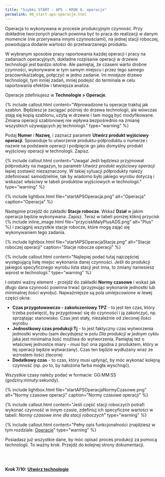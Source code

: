 ```yaml
---
title: "Szybki START - APS - KROK 6. operacje"
permalink: 06_start-aps-operacje.html 
---
```


Operacja to wykonywana w procesie produkcyjnym czynność. Przy dokładnie tworzonych planach powinna być to praca do realizacji w danym momencie (nie przerywana innymi czynnościami), na jednej stacji roboczej, powodująca dodanie wartości do przetwarzanego produktu. 

W wybranym sposobie pracy raportowania każdej operacji i pracy na zadaniach operacyjnych, dokładne rozpisanie operacji w drzewie technologii jest bardzo istotne. Ale pamiętaj, że czasem warto drobne czynności, wykonywane w tym samym miejscu i przez tego samego pracownika/załogę, połączyć w jedno zadanie. Im mniejsze drzewo technologii, tym mniej zadań, mniej podejść do terminala w celu raportowania efektów i łatwiejsza analiza.

Operacje zdefiniujesz w **Technologie > Operacje**. 

{% include callout.html content="Wprowadzone tu operacje traktuj jak szablon. Będziesz je zaciągać później do drzewa technologii, ale wówczas stają się kopią szablonu, użytą w drzewie i tam mogą być modyfikowane. Zmiana operacji szablonowej nie wpływa bezpośrednio na zmianę wszystkich używających jej technologii." type="warning" %}

Podaj **Numer** i **Nazwę**, i zaznacz parametr **Utwórz produkt wyjściowy operacji**. Spowoduje to utworzenie produktu-półproduktu o numerze i nazwie na podstawie operacji i podpięcie go jako domyślny produkt wyjściowy operacji w technologii. Zapisz.

{% include callout.html content="Uwaga! Jeśli będziesz przyjmował półprodukty na magazyn, to parametr *Utwórz produkt wyjściowy operacji* lepiej zostawić niezaznaczony. W takiej sytuacji półprodukty należy zdefiniować samodzielnie, tak by wiadomo było jakiego wyrobu dotyczą i wskazać właściwy w tabeli produktów wyjściowych w technologii." type="warning" %}

{% include lightbox.html file="startAPSOperacja.png" alt="Operacja" caption="Operacja" %}

Następnie przejdź do zakładki **Stacje robocze**. Wskaż **Dział** w jakim operacja będzie wykonywana. Zapisz. Teraz w tabeli poniżej kliknij przycisk {% include inline_image.html file="przyciskMalyPlusADS.png" alt="Plus" %} i zaciągnij wszystkie stacje robocze, które mogą zająć się wykonywaniem tego zadania.

{% include lightbox.html file="startAPSOperacjaStacje.png" alt="Stacje roboczej operacji" caption="Stacje robocze operacji" %}

{% include callout.html content="Najlepiej podać tutaj najczęściej występującą listę miejsc wykonania danej czynności. Jeśli do produkcji jakiegoś specyficznego wyrobu lista stacji jest inna, to zmiany naniesiesz wprost w technologii." type="warning" %}

I ostatni ważny element - przejdź do zakładki **Normy czasowe** i wskaż jak długo dana czynność powinna trwać (przyjmując wykonanie jednostki lub minimalnej ilości wyrobu). Najważniejsze są pola umiejscowione w lewej części okna:
- **Czas przygotowawczo - zakończeniowy TPZ** - to jest ten czas, który trzeba poświęcić, by przygotować się do czynności i ją zakończyć, np. sprzątając stanowisko. Czas jest stały, niezależnie od zleconej ilości wyrobu
- **Jednostkowy czas produkcji Tj** - to jest faktyczny czas wytworzenia jednostki wyrobu (sam decydujesz w polu _Dla produkcji w jednym cyklu_ jaka jest minimalna ilość możliwa do wytworzenia. Pamiętaj też o właściwej jednostce miary - musi być ona zgodna z produktem, który w tej operacji będzie wytwarzany). Czas ten będzie wydłużany wraz ze wzrostem ilości zleconej
- **Dodatkowy czas** - to czas, który musi upłynąć, by móc wykonać kolejną czynność (np. po to, by nałożona farba mogła wyschnąć).

Wszystkie czasy należy podać w formacie: GG:MM:SS (godziny:minuty:sekundy).

{% include lightbox.html file="startAPSOperacjaNormyCzasowe.png" alt="Normy czasowe operacji" caption="Normy czasowe operacji" %}

{% include callout.html content="Jeśli część stacji roboczych potrafi wykonać czynność w innym czasie, zdefiniuj ich specyficzne wartości w tabeli: *Normy czasowe inne dla stacji roboczych*" type="warning" %}

{% include callout.html content="Pełny opis funkcjonalności znajdziesz w tym rozdziale: [Operacje](/operacje)" type="warning" %}

Posiadasz już wszystkie dane, by móc opisać proces produkcji za pomocą technologii. To ważny krok. Przejdź do kolejnej strony dokumentacji. 

<br/>
<br/>

**Krok 7/10: [Utwórz technologie](/07_start-aps-technologie)**